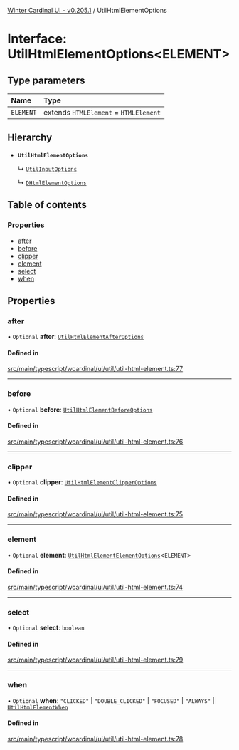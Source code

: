 [Winter Cardinal UI - v0.205.1](../index.md) / UtilHtmlElementOptions

# Interface: UtilHtmlElementOptions<ELEMENT\>

## Type parameters

| Name | Type |
| :------ | :------ |
| `ELEMENT` | extends `HTMLElement` = `HTMLElement` |

## Hierarchy

- **`UtilHtmlElementOptions`**

  ↳ [`UtilInputOptions`](UtilInputOptions.md)

  ↳ [`DHtmlElementOptions`](DHtmlElementOptions.md)

## Table of contents

### Properties

- [after](UtilHtmlElementOptions.md#after)
- [before](UtilHtmlElementOptions.md#before)
- [clipper](UtilHtmlElementOptions.md#clipper)
- [element](UtilHtmlElementOptions.md#element)
- [select](UtilHtmlElementOptions.md#select)
- [when](UtilHtmlElementOptions.md#when)

## Properties

### after

• `Optional` **after**: [`UtilHtmlElementAfterOptions`](UtilHtmlElementAfterOptions.md)

#### Defined in

[src/main/typescript/wcardinal/ui/util/util-html-element.ts:77](https://github.com/winter-cardinal/winter-cardinal-ui/blob/v0.205.1/src/main/typescript/wcardinal/ui/util/util-html-element.ts#L77)

___

### before

• `Optional` **before**: [`UtilHtmlElementBeforeOptions`](UtilHtmlElementBeforeOptions.md)

#### Defined in

[src/main/typescript/wcardinal/ui/util/util-html-element.ts:76](https://github.com/winter-cardinal/winter-cardinal-ui/blob/v0.205.1/src/main/typescript/wcardinal/ui/util/util-html-element.ts#L76)

___

### clipper

• `Optional` **clipper**: [`UtilHtmlElementClipperOptions`](UtilHtmlElementClipperOptions.md)

#### Defined in

[src/main/typescript/wcardinal/ui/util/util-html-element.ts:75](https://github.com/winter-cardinal/winter-cardinal-ui/blob/v0.205.1/src/main/typescript/wcardinal/ui/util/util-html-element.ts#L75)

___

### element

• `Optional` **element**: [`UtilHtmlElementElementOptions`](UtilHtmlElementElementOptions.md)<`ELEMENT`\>

#### Defined in

[src/main/typescript/wcardinal/ui/util/util-html-element.ts:74](https://github.com/winter-cardinal/winter-cardinal-ui/blob/v0.205.1/src/main/typescript/wcardinal/ui/util/util-html-element.ts#L74)

___

### select

• `Optional` **select**: `boolean`

#### Defined in

[src/main/typescript/wcardinal/ui/util/util-html-element.ts:79](https://github.com/winter-cardinal/winter-cardinal-ui/blob/v0.205.1/src/main/typescript/wcardinal/ui/util/util-html-element.ts#L79)

___

### when

• `Optional` **when**: ``"CLICKED"`` \| ``"DOUBLE_CLICKED"`` \| ``"FOCUSED"`` \| ``"ALWAYS"`` \| [`UtilHtmlElementWhen`](../index.md#utilhtmlelementwhen)

#### Defined in

[src/main/typescript/wcardinal/ui/util/util-html-element.ts:78](https://github.com/winter-cardinal/winter-cardinal-ui/blob/v0.205.1/src/main/typescript/wcardinal/ui/util/util-html-element.ts#L78)
